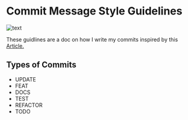 # Commit Message Style Guidelines

![text](/git/commit_style_rules/D.webp "stf")

These guidlines are a doc on how I write my commits inspired by this [Article.](https://www.markdownguide.org/basic-syntax/#:~:text=Nearly%20all%20Markdown%20applications%20support%20the%20basic%20syntax%20outlined%20in) 




## Types of Commits 
- UPDATE
- FEAT
- DOCS
- TEST
- REFACTOR
- TODO